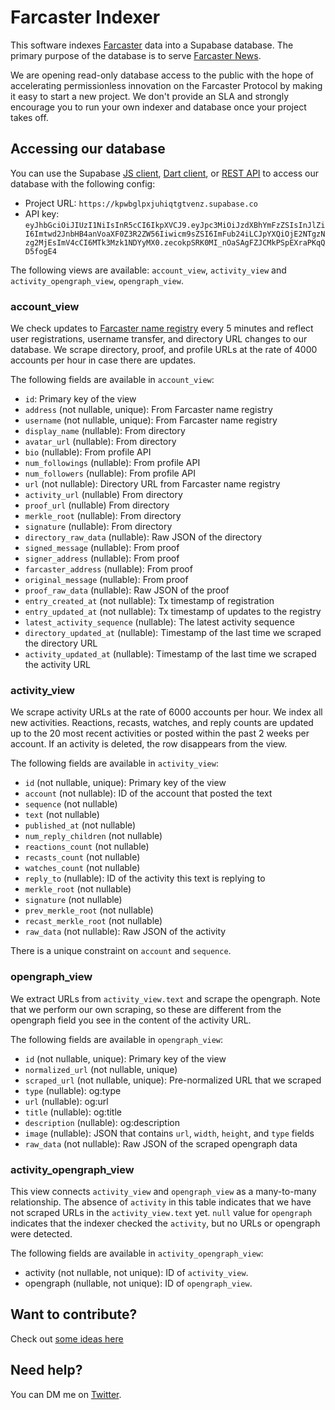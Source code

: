 # Farcaster Indexer

This software indexes [Farcaster](https://farcaster.xyz) data into a Supabase database. The primary purpose of the database is to serve [Farcaster News](https://www.farcasternews.xyz).

We are opening read-only database access to the public with the hope of accelerating permissionless innovation on the Farcaster Protocol by making it easy to start a new project. We don't provide an SLA and strongly encourage you to run your own indexer and database once your project takes off.

## Accessing our database

You can use the Supabase [JS client](https://supabase.com/docs/reference/javascript/installing), [Dart client](https://supabase.com/docs/installing), or [REST API](https://supabase.com/docs/guides/api#rest-api-overview) to access our database with the following config:

- Project URL: `https://kpwbglpxjuhiqtgtvenz.supabase.co`
- API key: `eyJhbGciOiJIUzI1NiIsInR5cCI6IkpXVCJ9.eyJpc3MiOiJzdXBhYmFzZSIsInJlZiI6Imtwd2JnbHB4anVoaXF0Z3R2ZW56Iiwicm9sZSI6ImFub24iLCJpYXQiOjE2NTgzNzg2MjEsImV4cCI6MTk3Mzk1NDYyMX0.zecokpSRK0MI_nOaSAgFZJCMkPSpEXraPKqQD5fogE4`

The following views are available: `account_view`, `activity_view` and `activity_opengraph_view`, `opengraph_view`.

### account_view

We check updates to [Farcaster name registry](https://www.farcaster.xyz/docs/the-basics#name-registry) every 5 minutes and reflect user registrations, username transfer, and directory URL changes to our database. We scrape directory, proof, and profile URLs at the rate of 4000 accounts per hour in case there are updates.

The following fields are available in `account_view`:

- `id`: Primary key of the view
- `address` (not nullable, unique): From Farcaster name registry
- `username` (not nullable, unique): From Farcaster name registry
- `display_name` (nullable): From directory
- `avatar_url` (nullable): From directory
- `bio` (nullable): From profile API
- `num_followings` (nullable): From profile API
- `num_followers` (nullable): From profile API
- `url` (not nullable): Directory URL from Farcaster name registry
- `activity_url` (nullable) From directory
- `proof_url` (nullable) From directory
- `merkle_root` (nullable): From directory
- `signature` (nullable): From directory
- `directory_raw_data` (nullable): Raw JSON of the directory
- `signed_message` (nullable): From proof
- `signer_address` (nullable): From proof
- `farcaster_address` (nullable): From proof
- `original_message` (nullable): From proof
- `proof_raw_data` (nullable): Raw JSON of the proof
- `entry_created_at` (not nullable): Tx timestamp of registration
- `entry_updated_at` (not nullable): Tx timestamp of updates to the registry
- `latest_activity_sequence` (nullable): The latest activity sequence
- `directory_updated_at` (nullable): Timestamp of the last time we scraped the directory URL
- `activity_updated_at` (nullable): Timestamp of the last time we scraped the activity URL

### activity_view

We scrape activity URLs at the rate of 6000 accounts per hour. We index all new activities. Reactions, recasts, watches, and reply counts are updated up to the 20 most recent activities or posted within the past 2 weeks per account. If an activity is deleted, the row disappears from the view.

The following fields are available in `activity_view`:

- `id` (not nullable, unique): Primary key of the view
- `account` (not nullable): ID of the account that posted the text
- `sequence` (not nullable)
- `text` (not nullable)
- `published_at` (not nullable)
- `num_reply_children` (not nullable)
- `reactions_count` (not nullable)
- `recasts_count` (not nullable)
- `watches_count` (not nullable)
- `reply_to` (nullable): ID of the activity this text is replying to
- `merkle_root` (not nullable)
- `signature` (not nullable)
- `prev_merkle_root` (not nullable)
- `recast_merkle_root` (not nullable)
- `raw_data` (not nullable): Raw JSON of the activity

There is a unique constraint on `account` and `sequence`.

### opengraph_view

We extract URLs from `activity_view.text` and scrape the opengraph. Note that we perform our own scraping, so these are different from the opengraph field you see in the content of the activity URL.

The following fields are available in `opengraph_view`:

- `id` (not nullable, unique): Primary key of the view
- `normalized_url` (not nullable, unique)
- `scraped_url` (not nullable, unique): Pre-normalized URL that we scraped
- `type` (nullable): og:type
- `url` (nullable): og:url
- `title` (nullable): og:title
- `description` (nullable): og:description
- `image` (nullable): JSON that contains `url`, `width`, `height`, and `type` fields
- `raw_data` (not nullable): Raw JSON of the scraped opengraph data

### activity_opengraph_view

This view connects `activity_view` and `opengraph_view` as a many-to-many relationship. The absence of `activity` in this table indicates that we have not scraped URLs in the `activity_view.text` yet. `null` value for `opengraph` indicates that the indexer checked the `activity`, but no URLs or opengraph were detected.

The following fields are available in `activity_opengraph_view`:

- activity (not nullable, not unique): ID of `activity_view`.
- opengraph (nullable, not unique): ID of `opengraph_view`.

## Want to contribute?

Check out [some ideas here](https://github.com/lfglabs/farcaster-indexer/issues)

## Need help?

You can DM me on [Twitter](https://twitter.com/kn).
